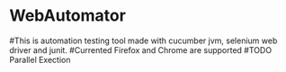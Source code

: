 # WebAutomator
#This is automation testing tool made with cucumber jvm, selenium web driver and junit.
#Currented Firefox and Chrome are supported
#TODO Parallel Exection 
